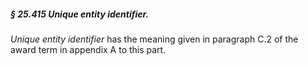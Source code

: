 ##### § 25.415 Unique entity identifier. #####

*Unique entity identifier* has the meaning given in paragraph C.2 of the award term in appendix A to this part.
